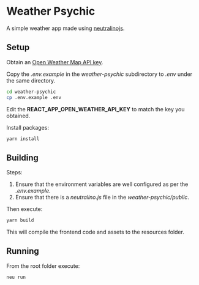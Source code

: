 # Weather Psychic

A simple weather app made using [neutralinojs](https://github.com/neutralinojs/neutralinojs).

## Setup

Obtain an [Open Weather Map API key](https://openweathermap.org/api).

Copy the _.env.example_ in the _weather-psychic_ subdirectory to _.env_ under the same directory.

```bash
cd weather-psychic
cp .env.example .env
```

Edit the **REACT_APP_OPEN_WEATHER_API_KEY** to match the key you obtained.

Install packages:

```bash
yarn install
```

## Building

Steps:

1. Ensure that the environment variables are well configured as per the _.env.example_.
2. Ensure that there is a _neutralino.js_ file in the _weather-psychic/public_.

Then execute:

```sh
yarn build
```

This will compile the frontend code and assets to the resources folder.

## Running

From the root folder execute:

```sh
neu run
```
